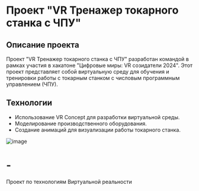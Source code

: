 # Проект "VR Тренажер токарного станка с ЧПУ"

## Описание проекта
Проект "VR Тренажер токарного станка с ЧПУ" разработан командой в рамках участия в хакатоне "Цифровые миры: VR созидатели 2024". Этот проект представляет собой виртуальную среду для обучения и тренировки работы с токарным станком с числовым программным управлением (ЧПУ).

## Технологии
- Использование VR Concept для разработки виртуальной среды.
- Моделирование производственного оборудования.
- Создание анимаций для визуализации работы токарного станка.

![image](https://github.com/liquisss/-/assets/119260541/4e8b5146-3adc-42b4-86f4-735f2583a1a8)

# -
Проект по технологиям Виртуальной реальности
